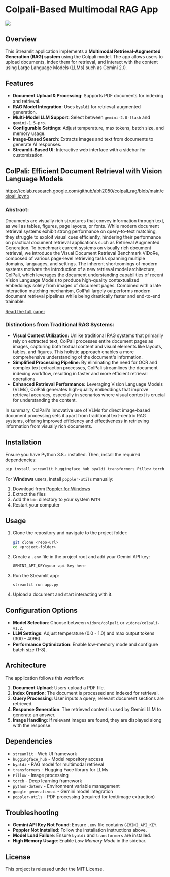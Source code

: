 # Colpali-Based Multimodal RAG App
![](https://assets.zilliz.com/large_Col_Pali_Visual_Retriever_with_Col_BERT_strategy_d258c79a05.png)

## Overview
This Streamlit application implements a **Multimodal Retrieval-Augmented Generation (RAG) system** using the Colpali model. The app allows users to upload documents, index them for retrieval, and interact with the content using Large Language Models (LLMs) such as Gemini 2.0.

## Features
- **Document Upload & Processing**: Supports PDF documents for indexing and retrieval.
- **RAG Model Integration**: Uses `byaldi` for retrieval-augmented generation.
- **Multi-Model LLM Support**: Select between `gemini-2.0-flash` and `gemini-1.5-pro`.
- **Configurable Settings**: Adjust temperature, max tokens, batch size, and memory usage.
- **Image-Based Search**: Extracts images and text from documents to generate AI responses.
- **Streamlit-Based UI**: Interactive web interface with a sidebar for customization.

## ColPali: Efficient Document Retrieval with Vision Language Models
https://colab.research.google.com/github/abh2050/colpali_rag/blob/main/colpali.ipynb

### Abstract:
Documents are visually rich structures that convey information through text, as well as tables, figures, page layouts, or fonts. While modern document retrieval systems exhibit strong performance on query-to-text matching, they struggle to exploit visual cues efficiently, hindering their performance on practical document retrieval applications such as Retrieval Augmented Generation. To benchmark current systems on visually rich document retrieval, we introduce the Visual Document Retrieval Benchmark ViDoRe, composed of various page-level retrieving tasks spanning multiple domains, languages, and settings. The inherent shortcomings of modern systems motivate the introduction of a new retrieval model architecture, ColPali, which leverages the document understanding capabilities of recent Vision Language Models to produce high-quality contextualized embeddings solely from images of document pages. Combined with a late interaction matching mechanism, ColPali largely outperforms modern document retrieval pipelines while being drastically faster and end-to-end trainable.

[Read the full paper](https://arxiv.org/abs/2407.01449)

### Distinctions from Traditional RAG Systems:
- **Visual Context Utilization:** Unlike traditional RAG systems that primarily rely on extracted text, ColPali processes entire document pages as images, capturing both textual content and visual elements like layouts, tables, and figures. This holistic approach enables a more comprehensive understanding of the document's information.
- **Simplified Processing Pipeline:** By eliminating the need for OCR and complex text extraction processes, ColPali streamlines the document indexing workflow, resulting in faster and more efficient retrieval operations.
- **Enhanced Retrieval Performance:** Leveraging Vision Language Models (VLMs), ColPali generates high-quality embeddings that improve retrieval accuracy, especially in scenarios where visual context is crucial for understanding the content.

In summary, ColPali's innovative use of VLMs for direct image-based document processing sets it apart from traditional text-centric RAG systems, offering improved efficiency and effectiveness in retrieving information from visually rich documents.

## Installation
Ensure you have Python 3.8+ installed. Then, install the required dependencies:

```bash
pip install streamlit huggingface_hub byaldi transformers Pillow torch python-dotenv google-generativeai poppler-utils
```

For **Windows** users, install `poppler-utils` manually:
1. Download from [Poppler for Windows](http://blog.alivate.com.au/poppler-windows/)
2. Extract the files
3. Add the `bin` directory to your system `PATH`
4. Restart your computer

## Usage
1. Clone the repository and navigate to the project folder:
   ```bash
   git clone <repo-url>
   cd <project-folder>
   ```
2. Create a `.env` file in the project root and add your Gemini API key:
   ```plaintext
   GEMINI_API_KEY=your-api-key-here
   ```
3. Run the Streamlit app:
   ```bash
   streamlit run app.py
   ```
4. Upload a document and start interacting with it.

## Configuration Options
- **Model Selection**: Choose between `vidore/colpali` or `vidore/colpali-v1.2`.
- **LLM Settings**: Adjust temperature (0.0 - 1.0) and max output tokens (300 - 4096).
- **Performance Optimization**: Enable low-memory mode and configure batch size (1-8).

## Architecture
The application follows this workflow:
1. **Document Upload**: Users upload a PDF file.
2. **Index Creation**: The document is processed and indexed for retrieval.
3. **Query Processing**: User inputs a query; relevant document sections are retrieved.
4. **Response Generation**: The retrieved content is used by Gemini LLM to generate an answer.
5. **Image Handling**: If relevant images are found, they are displayed along with the response.

## Dependencies
- `streamlit` - Web UI framework
- `huggingface_hub` - Model repository access
- `byaldi` - RAG model for multimodal retrieval
- `transformers` - Hugging Face library for LLMs
- `Pillow` - Image processing
- `torch` - Deep learning framework
- `python-dotenv` - Environment variable management
- `google-generativeai` - Gemini model integration
- `poppler-utils` - PDF processing (required for text/image extraction)

## Troubleshooting
- **Gemini API Key Not Found**: Ensure `.env` file contains `GEMINI_API_KEY`.
- **Poppler Not Installed**: Follow the installation instructions above.
- **Model Load Failure**: Ensure `byaldi` and `transformers` are installed.
- **High Memory Usage**: Enable *Low Memory Mode* in the sidebar.

## License
This project is released under the MIT License.

